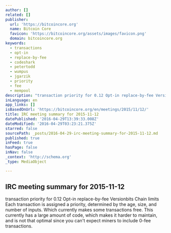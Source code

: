 ```yaml
---
author: []
related: []
publisher:
  url: 'https://bitcoincore.org'
  name: Bitcoin Core
  favicon: 'https://bitcoincore.org/assets/images/favicon.png'
  domain: bitcoincore.org
keywords:
  - transactions
  - opt-in
  - replace-by-fee
  - codeshark
  - petertodd
  - wumpus
  - jgarzik
  - priority
  - fee
  - mempool
description: "transaction priority for 0.12 Opt-in replace-by-fee Versionbits Chain limits Each transaction is assigned a priority, determined by the age, size, and number of inputs. Which currently makes some transactions free. This currently has a large amount of code, which makes it harder to maintain, and is not that optimal since you can't expect miners to include 0-fee transactions."
inLanguage: en
app_links: []
isBasedOnUrl: 'https://bitcoincore.org/en/meetings/2015/11/12/'
title: IRC meeting summary for 2015-11-12
datePublished: '2016-04-29T13:39:33.008Z'
dateModified: '2016-04-29T03:23:21.375Z'
starred: false
sourcePath: _posts/2016-04-29-irc-meeting-summary-for-2015-11-12.md
published: true
inFeed: true
hasPage: false
inNav: false
_context: 'http://schema.org'
_type: MediaObject

---
```

<article style=""><h1>IRC meeting summary for 2015-11-12</h1><p>transaction priority for 0.12 Opt-in replace-by-fee Versionbits Chain limits Each transaction is assigned a priority, determined by the age, size, and number of inputs. Which currently makes some transactions free. This currently has a large amount of code, which makes it harder to maintain, and is not that optimal since you can't expect miners to include 0-fee transactions.</p></article>